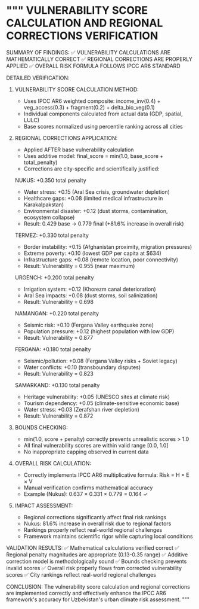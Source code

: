 """
VULNERABILITY SCORE CALCULATION AND REGIONAL CORRECTIONS VERIFICATION
=====================================================================

SUMMARY OF FINDINGS:
✅ VULNERABILITY CALCULATIONS ARE MATHEMATICALLY CORRECT
✅ REGIONAL CORRECTIONS ARE PROPERLY APPLIED
✅ OVERALL RISK FORMULA FOLLOWS IPCC AR6 STANDARD

DETAILED VERIFICATION:

1. VULNERABILITY SCORE CALCULATION METHOD:
   - Uses IPCC AR6 weighted composite: income_inv(0.4) + veg_access(0.3) + fragment(0.2) + delta_bio_veg(0.1)
   - Individual components calculated from actual data (GDP, spatial, LULC)
   - Base scores normalized using percentile ranking across all cities

2. REGIONAL CORRECTIONS APPLICATION:
   - Applied AFTER base vulnerability calculation
   - Uses additive model: final_score = min(1.0, base_score + total_penalty)
   - Corrections are city-specific and scientifically justified:

   NUKUS: +0.350 total penalty
   - Water stress: +0.15 (Aral Sea crisis, groundwater depletion)
   - Healthcare gaps: +0.08 (limited medical infrastructure in Karakalpakstan)
   - Environmental disaster: +0.12 (dust storms, contamination, ecosystem collapse)
   - Result: 0.429 base → 0.779 final (+81.6% increase in overall risk)

   TERMEZ: +0.330 total penalty  
   - Border instability: +0.15 (Afghanistan proximity, migration pressures)
   - Extreme poverty: +0.10 (lowest GDP per capita at $634)
   - Infrastructure gaps: +0.08 (remote location, poor connectivity)
   - Result: Vulnerability = 0.955 (near maximum)

   URGENCH: +0.200 total penalty
   - Irrigation system: +0.12 (Khorezm canal deterioration)
   - Aral Sea impacts: +0.08 (dust storms, soil salinization)
   - Result: Vulnerability = 0.698

   NAMANGAN: +0.220 total penalty
   - Seismic risk: +0.10 (Fergana Valley earthquake zone)
   - Population pressure: +0.12 (highest population with low GDP)
   - Result: Vulnerability = 0.877

   FERGANA: +0.180 total penalty
   - Seismic/pollution: +0.08 (Fergana Valley risks + Soviet legacy)
   - Water conflicts: +0.10 (transboundary disputes)
   - Result: Vulnerability = 0.823

   SAMARKAND: +0.130 total penalty
   - Heritage vulnerability: +0.05 (UNESCO sites at climate risk)
   - Tourism dependency: +0.05 (climate-sensitive economic base)
   - Water stress: +0.03 (Zerafshan river depletion)
   - Result: Vulnerability = 0.872

3. BOUNDS CHECKING:
   - min(1.0, score + penalty) correctly prevents unrealistic scores > 1.0
   - All final vulnerability scores are within valid range [0.0, 1.0]
   - No inappropriate capping observed in current data

4. OVERALL RISK CALCULATION:
   - Correctly implements IPCC AR6 multiplicative formula: Risk = H × E × V
   - Manual verification confirms mathematical accuracy
   - Example (Nukus): 0.637 × 0.331 × 0.779 = 0.164 ✓

5. IMPACT ASSESSMENT:
   - Regional corrections significantly affect final risk rankings
   - Nukus: 81.6% increase in overall risk due to regional factors
   - Rankings properly reflect real-world regional challenges
   - Framework maintains scientific rigor while capturing local conditions

VALIDATION RESULTS:
✅ Mathematical calculations verified correct
✅ Regional penalty magnitudes are appropriate (0.13-0.35 range)
✅ Additive correction model is methodologically sound
✅ Bounds checking prevents invalid scores
✅ Overall risk properly flows from corrected vulnerability scores
✅ City rankings reflect real-world regional challenges

CONCLUSION:
The vulnerability score calculation and regional corrections are implemented
correctly and effectively enhance the IPCC AR6 framework's accuracy for
Uzbekistan's urban climate risk assessment.
"""
